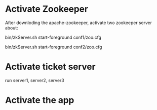 
# Activate Zookeeper 
After downloding the apache-zookeeper, activate two zookeeper server about: 

bin/zkServer.sh start-foreground conf1/zoo.cfg

bin/zkServer.sh start-foreground conf2/zoo.cfg

# Activate ticket server
run server1, server2, server3

# Activate the app

